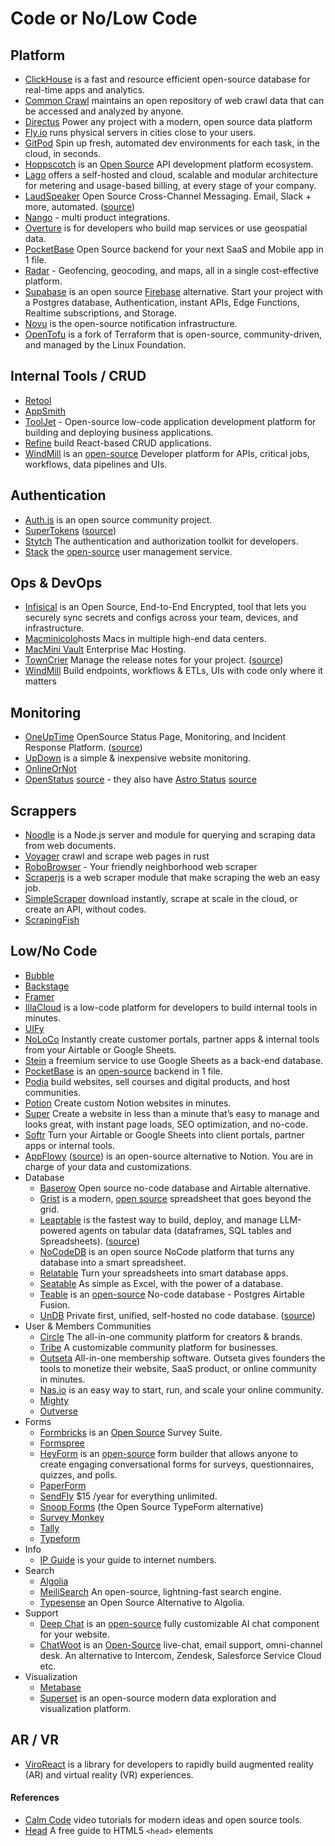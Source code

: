 # Code or No/Low Code

## Platform

- [ClickHouse](https://clickhouse.com) is a fast and resource efficient open-source database for real-time apps and analytics.
- [Common Crawl](https://commoncrawl.org) maintains an open repository of web crawl data that can be accessed and analyzed by anyone.
- [Directus](https://directus.io) Power any project with a modern, open source data platform
- [Fly.io](https://fly.io) runs physical servers in cities close to your users.
- [GitPod](https://www.gitpod.io) Spin up fresh, automated dev environments for each task, in the cloud, in seconds.
- [Hoppscotch](https://hoppscotch.com) is an [Open Source](https://github.com/hoppscotch/hoppscotch) API development platform ecosystem.
- [Lago](https://www.getlago.com) offers a self-hosted and cloud, scalable and modular architecture for metering and usage-based billing, at every stage of your company.
- [LaudSpeaker](https://laudspeaker.com) Open Source Cross-Channel Messaging. Email, Slack + more, automated. ([source](https://github.com/laudspeaker/laudspeaker))
- [Nango](https://www.nango.dev) - multi product integrations.
- [Overture](https://overturemaps.org) is for developers who build map services or use geospatial data.
- [PocketBase](https://pocketbase.io) Open Source backend for your next SaaS and Mobile app in 1 file.
- [Radar](https://radar.com) - Geofencing, geocoding, and maps, all in a single cost-effective platform.
- [Supabase](https://supabase.com) is an open source [Firebase](https://firebase.google.com) alternative. Start your project with a Postgres database, Authentication, instant APIs, Edge Functions, Realtime subscriptions, and Storage.
- [Novu](https://github.com/novuhq/) is the open-source notification infrastructure.
- [OpenTofu](https://opentofu.org) is a fork of Terraform that is open-source, community-driven, and managed by the Linux Foundation.

## Internal Tools / CRUD

- [Retool](https://retool.com)
- [AppSmith](https://www.appsmith.com)
- [ToolJet](https://www.tooljet.com) - Open-source low-code application development platform for   building and deploying business applications.
- [Refine](https://refine.dev) build React-based CRUD applications.
- [WindMill](https://www.windmill.dev) is an [open-source](https://github.com/windmill-labs/windmill) Developer platform for APIs, critical jobs, workflows, data pipelines and UIs.

## Authentication

- [Auth.js](https://authjs.dev) is an open source community project.
- [SuperTokens](https://supertokens.com) ([source](https://github.com/supertokens))
- [Stytch](https://stytch.com) The authentication and authorization toolkit for developers.
- [Stack](https://stack-auth.com) the [open-source](https://github.com/stackframe-projects/stack) user management service.

## Ops & DevOps

- [Infisical](https://infisical.com) is an Open Source, End-to-End Encrypted, tool that lets you securely sync secrets and configs across your team, devices, and infrastructure.
- [Macminicolo](https://macminicolo.net)hosts Macs in multiple high-end data centers.
- [MacMini Vault](https://www.macminivault.com) Enterprise Mac Hosting.
- [TownCrier](https://towncrier.readthedocs.io/) Manage the release notes for your project. ([source](https://github.com/twisted/towncrier))
- [WindMill](https://windmill.dev) Build endpoints, workflows & ETLs, UIs with code only where it matters

## Monitoring

- [OneUpTime](https://oneuptime.com) OpenSource Status Page, Monitoring, and Incident Response Platform. ([source](https://github.com/oneuptime/oneuptime))
- [UpDown](https://updown.io) is a simple & inexpensive website monitoring.
- [OnlineOrNot](https://onlineornot.com)
- [OpenStatus](https://www.openstatus.dev) [source](https://github.com/openstatusHQ/openstatus) - they also have [Astro Status](https://astro.openstat.us) [source](https://github.com/openstatusHQ/astro-status-page)

## Scrappers

- [Noodle](http://noodlejs.com) is a Node.js server and module for querying and scraping data from web documents.
- [Voyager](https://github.com/mattsse/voyager) crawl and scrape web pages in rust
- [RoboBrowser](https://github.com/jmcarp/robobrowser) - Your friendly neighborhood web scraper
- [Scraperjs](https://github.com/ruipgil/scraperjs) is a web scraper module that make scraping the web an easy job.
- [SimpleScraper](https://simplescraper.io) download instantly, scrape at scale in the cloud, or create an API, without codes.
- [ScrapingFish](https://scrapingfish.com)

## Low/No Code

- [Bubble](https://bubble.io)
- [Backstage](https://backstage.io)
- [Framer](https://www.framer.com)
- [IllaCloud](https://www.illacloud.com) is a low-code platform for developers to build internal tools in minutes.
- [UIFy](https://uify.io)
- [NoLoCo](https://noloco.io) Instantly create customer portals, partner apps & internal tools from your Airtable or Google Sheets.
- [Stein](https://steinhq.com) a freemium service to use Google Sheets as a back-end database.
- [PocketBase](https://pocketbase.io) is an [open-source](https://github.com/pocketbase/pocketbase) backend in 1 file.
- [Podia](https://www.podia.com) build websites, sell courses and digital products, and host communities.
- [Potion](https://potion.so) Create custom Notion websites in minutes.
- [Super](https://super.so) Create a website in less than a minute that’s easy to manage and looks great, with instant page loads, SEO optimization, and no-code.
- [Softr](https://www.softr.io) Turn your Airtable or Google Sheets into client portals, partner apps or internal tools.
- [AppFlowy](https://appflowy.io) ([source](https://github.com/AppFlowy-IO/appflowy)) is an open-source alternative to Notion. You are in charge of your data and customizations.
- Database
	- [Baserow](https://baserow.io) Open source no-code database and Airtable alternative.
	- [Grist](https://www.getgrist.com) is a modern, [open source](https://github.com/gristlabs) spreadsheet that goes beyond the grid.
	- [Leaptable](https://leaptable.co) is the fastest way to build, deploy, and manage LLM-powered agents on tabular data (dataframes, SQL tables and Spreadsheets). ([source](https://github.com/peterwnjenga/leaptable))
	- [NoCodeDB](https://www.nocodb.com) is an open source NoCode platform that turns any database into a smart spreadsheet.
	- [Relatable](https://www.retable.io) Turn your spreadsheets into smart database apps.
	- [Seatable](https://seatable.io/) As simple as Excel, with the power of a database.
	- [Teable](https://teable.io)  is an [open-source](https://github.com/teableio/teable) No-code database - Postgres Airtable Fusion.
	- [UnDB](https://www.undb.xyz) Private first, unified, self-hosted no code database. ([source](https://github.com/undb-xyz/undb))
- User & Members Communities
	+ [Circle](https://circle.so) The all-in-one community platform for creators &  brands.
	+ [Tribe](https://tribe.so) A customizable community platform for businesses.
	+ [Outseta](https://www.outseta.com) All-in-one membership software. Outseta gives founders the tools to monetize their website, SaaS product, or online community in minutes.
	+ [Nas.io](https://nas.io) is an easy way to start, run, and scale your online community.
	+ [Mighty](https://www.mightynetworks.com)
	+ [Outverse](https://www.outverse.com)
- Forms
	+ [Formbricks](https://formbricks.com) is an [Open Source](https://github.com/formbricks/formbricks) Survey Suite.
	+ [Formspree](https://formspree.io)
	+ [HeyForm](https://heyform.net) is an [open-source](https://github.com/heyform/heyform) form builder that allows anyone to create engaging conversational forms for surveys, questionnaires, quizzes, and polls.
	+ [PaperForm](https://paperform.co)
	+ [SendFly](https://sendfly.io) $15 /year for everything unlimited.
	+ [Snoop Forms](https://snoopforms.com) (the Open Source TypeForm alternative)
	+ [Survey Monkey](https://www.surveymonkey.com)
	+ [Tally](https://tally.so)
	+ [Typeform](https://www.typeform.com)
- Info
	+ [IP Guide](https://ip.guide) is your guide to internet numbers.
- Search
	- [Algolia](https://www.algolia.com)
	- [MeiliSearch](https://www.meilisearch.com) An open-source, lightning-fast search engine.
	- [Typesense](https://typesense.org) an Open Source Alternative to Algolia.
- Support
	- [Deep Chat](https://deepchat.dev) is an [open-source](https://github.com/OvidijusParsiunas/deep-chat) fully customizable AI chat component for your website.
	- [ChatWoot](https://www.chatwoot.com) is an [Open-Source](https://github.com/chatwoot/chatwoot) live-chat, email support, omni-channel desk. An alternative to Intercom, Zendesk, Salesforce Service Cloud etc.
- Visualization
	- [Metabase](https://www.metabase.com)
	- [Superset](https://superset.apache.org) is an open-source modern data exploration and visualization platform.

## AR / VR

- [ViroReact](https://github.com/NativeVision/viro) is a library for developers to rapidly build augmented reality (AR) and virtual reality (VR) experiences. 

#### References

- [Calm Code](https://calmcode.io) video tutorials for modern ideas and open source tools.
- [Head](https://htmlhead.dev) A free guide to HTML5 `<head>` elements